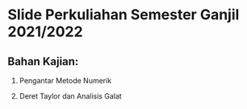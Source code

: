 # Slide Perkuliahan Semester Ganjil 2021/2022

## Bahan Kajian:

1. Pengantar Metode Numerik

1. Deret Taylor dan Analisis Galat
